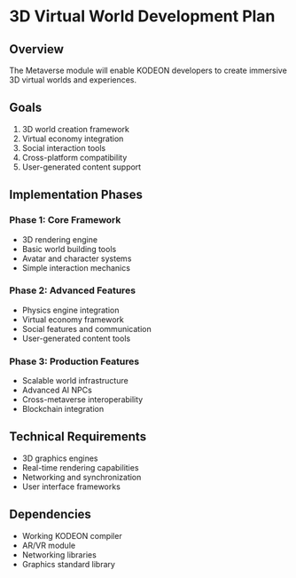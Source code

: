 # 3D Virtual World Development Plan

## Overview

The Metaverse module will enable KODEON developers to create immersive 3D virtual worlds and experiences.

## Goals

1. 3D world creation framework
2. Virtual economy integration
3. Social interaction tools
4. Cross-platform compatibility
5. User-generated content support

## Implementation Phases

### Phase 1: Core Framework

- 3D rendering engine
- Basic world building tools
- Avatar and character systems
- Simple interaction mechanics

### Phase 2: Advanced Features

- Physics engine integration
- Virtual economy framework
- Social features and communication
- User-generated content tools

### Phase 3: Production Features

- Scalable world infrastructure
- Advanced AI NPCs
- Cross-metaverse interoperability
- Blockchain integration

## Technical Requirements

- 3D graphics engines
- Real-time rendering capabilities
- Networking and synchronization
- User interface frameworks

## Dependencies

- Working KODEON compiler
- AR/VR module
- Networking libraries
- Graphics standard library
